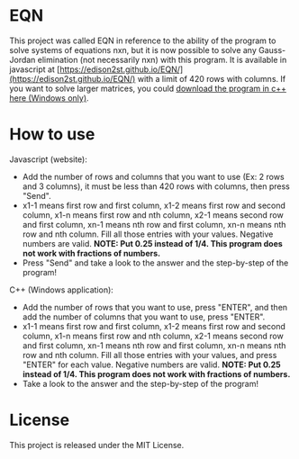 # EQN

This project was called EQN in reference to the ability of the program to solve systems of equations nxn, but it is now possible to solve any Gauss-Jordan elimination (not necessarily nxn) with this program. It is available in javascript at [https://edison2st.github.io/EQN/](https://edison2st.github.io/EQN/) with a limit of 420 rows with columns. If you want to solve larger matrices, you could [download the program in c++ here (Windows only)](https://github.com/Edison2ST/EQN/releases/download/v1.1.0/EQN.exe).

# How to use

Javascript (website):

- Add the number of rows and columns that you want to use (Ex: 2 rows and 3 columns), it must be less than 420 rows with columns, then press "Send".
- x1-1 means first row and first column, x1-2 means first row and second column, x1-n means first row and nth column, x2-1 means second row and first column, xn-1 means nth row and first column, xn-n means nth row and nth column. Fill all those entries with your values. Negative numbers are valid. **NOTE: Put 0.25 instead of 1/4. This program does not work with fractions of numbers.**
- Press "Send" and take a look to the answer and the step-by-step of the program!

C++ (Windows application):

- Add the number of rows that you want to use, press "ENTER", and then add the number of columns that you want to use, press "ENTER".
- x1-1 means first row and first column, x1-2 means first row and second column, x1-n means first row and nth column, x2-1 means second row and first column, xn-1 means nth row and first column, xn-n means nth row and nth column. Fill all those entries with your values, and press "ENTER" for each value. Negative numbers are valid. **NOTE: Put 0.25 instead of 1/4. This program does not work with fractions of numbers.**
- Take a look to the answer and the step-by-step of the program!

# License

This project is released under the MIT License.
